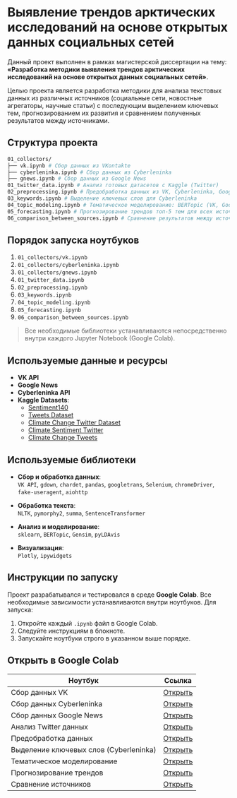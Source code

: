 # Выявление трендов арктических исследований на основе открытых данных социальных сетей

Данный проект выполнен в рамках магистерской диссертации на тему:
**«Разработка методики выявления трендов арктических исследований на основе открытых данных социальных сетей»**.

Целью проекта является разработка методики для анализа текстовых данных из различных источников (социальные сети, новостные агрегаторы, научные статьи) с последующим выделением ключевых тем, прогнозированием их развития и сравнением полученных результатов между источниками.

## Структура проекта
```bash
01_collectors/
├── vk.ipynb # Сбор данных из VKontakte
├── cyberleninka.ipynb # Сбор данных из Cyberleninka
├── gnews.ipynb # Сбор данных из Google News
01_twitter_data.ipynb # Анализ готовых датасетов с Kaggle (Twitter)
02_preprocessing.ipynb # Предобработка данных из VK, Cyberleninka, Google News
03_keywords.ipynb # Выделение ключевых слов для Cyberleninka
04_topic_modeling.ipynb # Тематическое моделирование: BERTopic (VK, Google News) и LDA (Cyberleninka)
05_forecasting.ipynb # Прогнозирование трендов топ-5 тем для всех источников
06_comparison_between_sources.ipynb # Сравнение результатов между источниками по различным метрикам
```
## Порядок запуска ноутбуков

1. `01_collectors/vk.ipynb`
2. `01_collectors/cyberleninka.ipynb`
3. `01_collectors/gnews.ipynb`
4. `01_twitter_data.ipynb`
5. `02_preprocessing.ipynb`
6. `03_keywords.ipynb`
7. `04_topic_modeling.ipynb`
8. `05_forecasting.ipynb`
9. `06_comparison_between_sources.ipynb`

> Все необходимые библиотеки устанавливаются непосредственно внутри каждого Jupyter Notebook (Google Colab).

## Используемые данные и ресурсы

- **VK API**
- **Google News**
- **Cyberleninka API**
- **Kaggle Datasets**:
  - [Sentiment140](https://www.kaggle.com/datasets/kazanova/sentiment140)
  - [Tweets Dataset](https://www.kaggle.com/datasets/bhavikjikadara/tweets-dataset)
  - [Climate Change Twitter Dataset](https://www.kaggle.com/datasets/edqian/twitter-climate-change-sentiment-dataset)
  - [Climate Sentiment Twitter](https://www.kaggle.com/datasets/joseguzman/climate-sentiment-in-twitter)
  - [Climate Change Tweets](https://www.kaggle.com/datasets/die9origephit/climate-change-tweets)

## Используемые библиотеки

- **Сбор и обработка данных**:  
  `VK API`, `gdown`, `chardet`, `pandas`, `googletrans`, `Selenium`, `chromeDriver`, `fake-useragent`, `aiohttp`

- **Обработка текста**:  
  `NLTK`, `pymorphy2`, `summa`, `SentenceTransformer`

- **Анализ и моделирование**:  
  `sklearn`, `BERTopic`, `Gensim`, `pyLDAvis`

- **Визуализация**:  
  `Plotly`, `ipywidgets`

## Инструкции по запуску

Проект разрабатывался и тестировался в среде **Google Colab**. Все необходимые зависимости устанавливаются внутри ноутбуков. Для запуска:
1. Откройте каждый `.ipynb` файл в Google Colab.
2. Следуйте инструкциям в блокноте.
3. Запускайте ноутбуки строго в указанном выше порядке.

## Открыть в Google Colab

| Ноутбук | Ссылка |
|---------|--------|
| Сбор данных VK | [Открыть](https://colab.research.google.com/github/gnomegenome9/TextScope/blob/main/01_collectors/vk.ipynb) |
| Сбор данных Cyberleninka | [Открыть](https://colab.research.google.com/github/gnomegenome9/TextScope/blob/main/01_collectors/cyberleninka.ipynb) |
| Сбор данных Google News | [Открыть](https://colab.research.google.com/github/gnomegenome9/TextScope/blob/main/01_collectors/gnews.ipynb) |
| Анализ Twitter данных | [Открыть](https://colab.research.google.com/github/gnomegenome9/TextScope/blob/main/01_twitter_data.ipynb) |
| Предобработка данных | [Открыть](https://colab.research.google.com/github/gnomegenome9/TextScope/blob/main/02_preprocessing.ipynb) |
| Выделение ключевых слов (Cyberleninka) | [Открыть](https://colab.research.google.com/github/gnomegenome9/TextScope/blob/main/03_keywords.ipynb) |
| Тематическое моделирование | [Открыть](https://colab.research.google.com/github/gnomegenome9/TextScope/blob/main/04_topic_modeling.ipynb) |
| Прогнозирование трендов | [Открыть](https://colab.research.google.com/github/gnomegenome9/TextScope/blob/main/05_forecasting.ipynb) |
| Сравнение источников | [Открыть](https://colab.research.google.com/github/gnomegenome9/TextScope/blob/main/06_comparison_between_sources.ipynb) |
